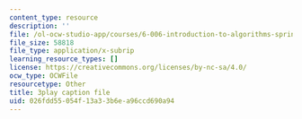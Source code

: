 ```yaml
---
content_type: resource
description: ''
file: /ol-ocw-studio-app/courses/6-006-introduction-to-algorithms-spring-2020/026fdd55054f13a33b6ea96ccd690a94_ZA-tUyM_y7s.srt
file_size: 58818
file_type: application/x-subrip
learning_resource_types: []
license: https://creativecommons.org/licenses/by-nc-sa/4.0/
ocw_type: OCWFile
resourcetype: Other
title: 3play caption file
uid: 026fdd55-054f-13a3-3b6e-a96ccd690a94
---
```


